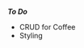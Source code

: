 ***To Do***

<!-- - Finish Sessions Controller (Login/Logout) -->
<!-- - CRUD for Reviews -->
- CRUD for Coffee
- Styling  
